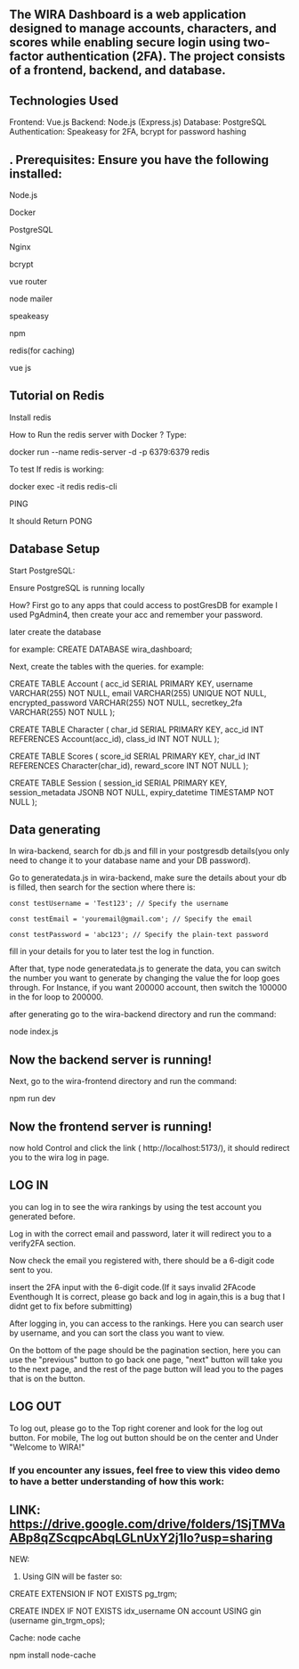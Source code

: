 ## The WIRA Dashboard is a web application designed to manage accounts, characters, and scores while enabling secure login using two-factor authentication (2FA). The project consists of a frontend, backend, and database.

## Technologies Used
Frontend: Vue.js
Backend: Node.js (Express.js)
Database: PostgreSQL
Authentication: Speakeasy for 2FA, bcrypt for password hashing

## . Prerequisites: Ensure you have the following installed:
Node.js

Docker

PostgreSQL

Nginx

bcrypt

vue router

node mailer

speakeasy

npm

redis(for caching)

vue js
## Tutorial on Redis

Install redis

How to Run the redis server with Docker ? Type:

docker run --name redis-server -d -p 6379:6379 redis

To test If redis is working:

docker exec -it redis redis-cli

PING

It should Return PONG

## Database Setup
Start PostgreSQL:

Ensure PostgreSQL is running locally

How? First go to any apps that could access to postGresDB for example I used PgAdmin4, then create your acc and remember your password.

later create the database 

for example: CREATE DATABASE wira_dashboard;

Next, create the tables with the queries.
for example:

CREATE TABLE Account (
    acc_id SERIAL PRIMARY KEY,
    username VARCHAR(255) NOT NULL,
    email VARCHAR(255) UNIQUE NOT NULL,
    encrypted_password VARCHAR(255) NOT NULL,
    secretkey_2fa VARCHAR(255) NOT NULL
);

CREATE TABLE Character (
    char_id SERIAL PRIMARY KEY,
    acc_id INT REFERENCES Account(acc_id),
    class_id INT NOT NULL
);

CREATE TABLE Scores (
    score_id SERIAL PRIMARY KEY,
    char_id INT REFERENCES Character(char_id),
    reward_score INT NOT NULL
);

CREATE TABLE Session (
    session_id SERIAL PRIMARY KEY,
    session_metadata JSONB NOT NULL,
    expiry_datetime TIMESTAMP NOT NULL
);

## Data generating

In wira-backend, search for db.js and fill in your postgresdb details(you only need to change it to your database name and your DB password).

Go to generatedata.js in wira-backend, make sure the details about your db is filled, then search for the section where there is:

    const testUsername = 'Test123'; // Specify the username
   
    const testEmail = 'youremail@gmail.com'; // Specify the email
    
    const testPassword = 'abc123'; // Specify the plain-text password

fill in your details for you to later test the log in function.

After that, type node generatedata.js to generate the data, you can switch the number you want to generate by changing the value the for loop goes through. For Instance, if you want 200000 account, then switch the 100000 in the for loop to 200000.

after generating go to the wira-backend directory and run the command:

node index.js

## Now the backend server is running!

Next, go to the wira-frontend directory and run the command:

npm run dev

## Now the frontend server is running!

now hold Control and click the link ( http://localhost:5173/), it should redirect you to the wira log in page.

## LOG IN

you can log in to see the wira rankings by using the test account you generated before. 

Log in with the correct email and password, later it will redirect you to a verify2FA section.

Now check the email you registered with, there should be a 6-digit code sent to you.

insert the 2FA input with the 6-digit code.(If it says invalid 2FAcode Eventhough It is correct, please go back and log in again,this is a bug that I didnt get to fix before submitting)

After logging in, you can access to the rankings. Here you can search user by username, and you can sort the class you want to view.

On the bottom of the page should be the pagination section, here you can use the "previous" button to go back one page, "next" button will take you to the next page, and the rest of the page button will lead you to the pages that is on the button.

## LOG OUT

To log out, please go to the Top right corener and look for the log out button. For mobile, The log out button should be on the center and Under "Welcome to WIRA!"

### If you encounter any issues, feel free to view this video demo to have a better understanding of how this work:

## LINK: https://drive.google.com/drive/folders/1SjTMVaABp8qZScqpcAbqLGLnUxY2j1Io?usp=sharing

NEW:

1. Using GIN will be faster so:

 CREATE EXTENSION IF NOT EXISTS pg_trgm;

CREATE INDEX IF NOT EXISTS idx_username 
ON account USING gin (username gin_trgm_ops);

Cache: node cache

npm install node-cache
